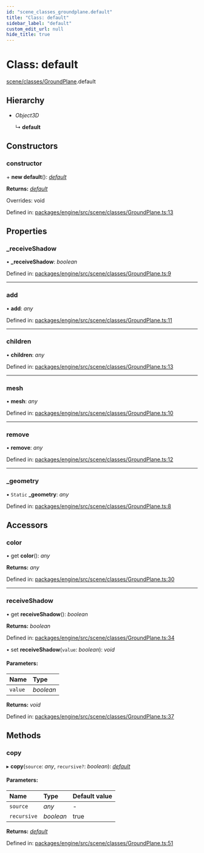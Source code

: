 ```yaml
---
id: "scene_classes_groundplane.default"
title: "Class: default"
sidebar_label: "default"
custom_edit_url: null
hide_title: true
---
```


# Class: default

[scene/classes/GroundPlane](../modules/scene_classes_groundplane.md).default

## Hierarchy

* *Object3D*

  ↳ **default**

## Constructors

### constructor

\+ **new default**(): [*default*](scene_classes_groundplane.default.md)

**Returns:** [*default*](scene_classes_groundplane.default.md)

Overrides: void

Defined in: [packages/engine/src/scene/classes/GroundPlane.ts:13](https://github.com/xr3ngine/xr3ngine/blob/716a06460/packages/engine/src/scene/classes/GroundPlane.ts#L13)

## Properties

### \_receiveShadow

• **\_receiveShadow**: *boolean*

Defined in: [packages/engine/src/scene/classes/GroundPlane.ts:9](https://github.com/xr3ngine/xr3ngine/blob/716a06460/packages/engine/src/scene/classes/GroundPlane.ts#L9)

___

### add

• **add**: *any*

Defined in: [packages/engine/src/scene/classes/GroundPlane.ts:11](https://github.com/xr3ngine/xr3ngine/blob/716a06460/packages/engine/src/scene/classes/GroundPlane.ts#L11)

___

### children

• **children**: *any*

Defined in: [packages/engine/src/scene/classes/GroundPlane.ts:13](https://github.com/xr3ngine/xr3ngine/blob/716a06460/packages/engine/src/scene/classes/GroundPlane.ts#L13)

___

### mesh

• **mesh**: *any*

Defined in: [packages/engine/src/scene/classes/GroundPlane.ts:10](https://github.com/xr3ngine/xr3ngine/blob/716a06460/packages/engine/src/scene/classes/GroundPlane.ts#L10)

___

### remove

• **remove**: *any*

Defined in: [packages/engine/src/scene/classes/GroundPlane.ts:12](https://github.com/xr3ngine/xr3ngine/blob/716a06460/packages/engine/src/scene/classes/GroundPlane.ts#L12)

___

### \_geometry

▪ `Static` **\_geometry**: *any*

Defined in: [packages/engine/src/scene/classes/GroundPlane.ts:8](https://github.com/xr3ngine/xr3ngine/blob/716a06460/packages/engine/src/scene/classes/GroundPlane.ts#L8)

## Accessors

### color

• get **color**(): *any*

**Returns:** *any*

Defined in: [packages/engine/src/scene/classes/GroundPlane.ts:30](https://github.com/xr3ngine/xr3ngine/blob/716a06460/packages/engine/src/scene/classes/GroundPlane.ts#L30)

___

### receiveShadow

• get **receiveShadow**(): *boolean*

**Returns:** *boolean*

Defined in: [packages/engine/src/scene/classes/GroundPlane.ts:34](https://github.com/xr3ngine/xr3ngine/blob/716a06460/packages/engine/src/scene/classes/GroundPlane.ts#L34)

• set **receiveShadow**(`value`: *boolean*): *void*

#### Parameters:

Name | Type |
:------ | :------ |
`value` | *boolean* |

**Returns:** *void*

Defined in: [packages/engine/src/scene/classes/GroundPlane.ts:37](https://github.com/xr3ngine/xr3ngine/blob/716a06460/packages/engine/src/scene/classes/GroundPlane.ts#L37)

## Methods

### copy

▸ **copy**(`source`: *any*, `recursive?`: *boolean*): [*default*](scene_classes_groundplane.default.md)

#### Parameters:

Name | Type | Default value |
:------ | :------ | :------ |
`source` | *any* | - |
`recursive` | *boolean* | true |

**Returns:** [*default*](scene_classes_groundplane.default.md)

Defined in: [packages/engine/src/scene/classes/GroundPlane.ts:51](https://github.com/xr3ngine/xr3ngine/blob/716a06460/packages/engine/src/scene/classes/GroundPlane.ts#L51)
